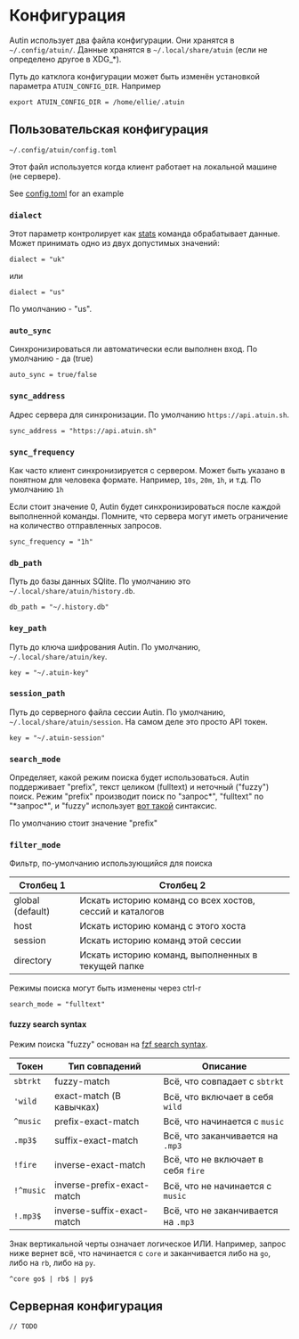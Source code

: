 # Конфигурация

Autin использует два файла конфигурации. Они хранятся в `~/.config/atuin/`. Данные
хранятся в `~/.local/share/atuin` (если не определено другое в XDG\_\*).

Путь до катклога конфигурации может быть изменён установкой 
параметра `ATUIN_CONFIG_DIR`. Например

```
export ATUIN_CONFIG_DIR = /home/ellie/.atuin
```

## Пользовательская конфигурация

```
~/.config/atuin/config.toml
```

Этот файл используется когда клиент работает на локальной машине (не сервере).

See [config.toml](../atuin-client/config.toml) for an example

### `dialect`

Этот параметр контролирует как [stats](stats.md) команда обрабатывает данные.
Может принимать одно из двух допустимых значений:

```
dialect = "uk"
```

или

```
dialect = "us"
```

По умолчанию - "us".

### `auto_sync`

Синхронизироваться ли автоматически если выполнен вход. По умолчанию - да (true)
```
auto_sync = true/false
```

### `sync_address`

Адрес сервера для синхронизации. По умолчанию `https://api.atuin.sh`.

```
sync_address = "https://api.atuin.sh"
```

### `sync_frequency`

Как часто клиент синхронизируется с сервером. Может быть указано в 
понятном для человека формате. Например, `10s`, `20m`, `1h`, и т.д.
По умолчанию `1h`

Если стоит значение 0, Autin будет синхронизироваться после каждой выполненной команды.
Помните, что сервера могут иметь ограничение на количество отправленных запросов.

```
sync_frequency = "1h"
```

### `db_path`

Путь до базы данных SQlite. По умолчанию это
`~/.local/share/atuin/history.db`.

```
db_path = "~/.history.db"
```

### `key_path`

Путь до ключа шифрования Autin. По умолчанию,
`~/.local/share/atuin/key`.

```
key = "~/.atuin-key"
```

### `session_path`

Путь до серверного файла сессии Autin. По умолчанию,
`~/.local/share/atuin/session`. На самом деле это просто API токен.

```
key = "~/.atuin-session"
```

### `search_mode`

Определяет, какой режим поиска будет использоваться. Autin поддерживает "prefix",
текст целиком (fulltext) и неточный ("fuzzy") поиск. Режим "prefix" производит
поиск по "запрос\*", "fulltext" по "\*запрос\*", и "fuzzy" использует 
[вот такой](#fuzzy-search-syntax) синтаксис.

По умолчанию стоит значение "prefix"

### `filter_mode`

Фильтр, по-умолчанию использующийся для поиска

| Столбец 1        | Столбец 2	                                               |
|------------------|----------------------------------------------------------|
| global (default) | Искать историю команд со всех хостов, сессий и каталогов |
| host             | Искать историю команд с этого хоста                      |
| session          | Искать историю команд этой сессии                        |
| directory        | Искать историю команд, выполненных в текущей папке       |

Режимы поиска могут быть изменены через ctrl-r


```
search_mode = "fulltext"
```

#### fuzzy search syntax

Режим поиска "fuzzy" основан на
[fzf search syntax](https://github.com/junegunn/fzf#search-syntax).

| Токен     | Тип совпадений             | Описание                            |
|-----------|----------------------------|-------------------------------------|
| `sbtrkt`  | fuzzy-match                | Всё, что совпадает с `sbtrkt`       |
| `'wild`   | exact-match (В кавычках)   | Всё, что включает в себя `wild`     |
| `^music`  | prefix-exact-match         | Всё, что начинается с `music`       |
| `.mp3$`   | suffix-exact-match         | Всё, что заканчивается на `.mp3`    |
| `!fire`   | inverse-exact-match        | Всё, что не включает в себя `fire`  |
| `!^music` | inverse-prefix-exact-match | Всё, что не начинается с `music`    |
| `!.mp3$`  | inverse-suffix-exact-match | Всё, что не заканчивается на `.mp3` |

Знак вертикальной черты означает логическое ИЛИ. Например, запрос ниже вернет
всё, что начинается с `core` и заканчивается либо на `go`, либо на `rb`, либо на `py`.

```
^core go$ | rb$ | py$
```

## Серверная конфигурация

`// TODO`
